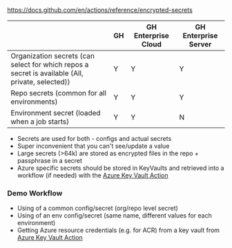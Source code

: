 https://docs.github.com/en/actions/reference/encrypted-secrets

|               | GH           | GH Enterprise Cloud  | GH Enterprise Server |
| ------------- |--------------| ---------------------| ---------------------|
| Organization secrets (can select for which repos a secret is available (All, private, selected))| Y | Y | Y |
| Repo secrets (common for all environments)| Y | Y | Y |
| Environment secret (loaded when a job starts)| Y | Y | N |

 - Secrets are used for both - configs and actual secrets
 - Super inconvenient that you can't see/update a value
 - Large secrets (>64k) are stored as encrypted files in the repo + passphrase in a secret
 - Azure specific secrets should be stored in KeyVaults and retrieved into a workflow (if needed) with the [Azure Key Vault Action](https://github.com/marketplace/actions/azure-key-vault-get-secrets)
 
### Demo Workflow
 - Using of a common config/secret (org/repo level secret) 
 - Using of an env config/secret (same name, different values for each environment)
 - Getting Azure resource credentials (e.g. for ACR) from a key vault from [Azure Key Vault Action](https://github.com/marketplace/actions/azure-key-vault-get-secrets)
